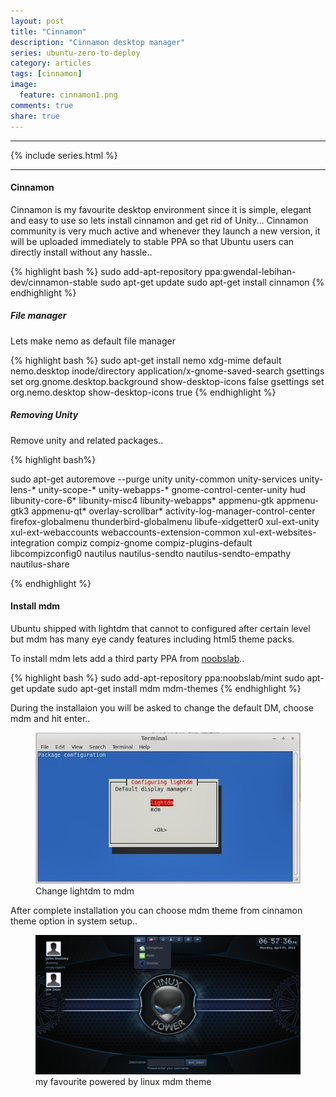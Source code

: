 ```yaml
---
layout: post
title: "Cinnamon"
description: "Cinnamon desktop manager"
series: ubuntu-zero-to-deploy
category: articles
tags: [cinnamon]
image:
  feature: cinnamon1.png
comments: true
share: true
---
```

* * *
{% include series.html %}
* * *

#### Cinnamon

Cinnamon is my favourite desktop environment since it is simple, elegant and easy to use so lets install cinnamon and get rid of Unity...
Cinnamon community is very much active and whenever they launch a new version, it will be uploaded immediately to stable PPA so that Ubuntu users can directly install without any hassle..

{% highlight bash %}
  sudo add-apt-repository ppa:gwendal-lebihan-dev/cinnamon-stable
  sudo apt-get update
  sudo apt-get install cinnamon
{% endhighlight %}

##### File manager

Lets make nemo as default file manager

{% highlight bash %}
  sudo apt-get install nemo
  xdg-mime default nemo.desktop inode/directory application/x-gnome-saved-search
  gsettings set org.gnome.desktop.background show-desktop-icons false
  gsettings set org.nemo.desktop show-desktop-icons true
{% endhighlight %}

##### Removing Unity

Remove unity and related packages..

{% highlight bash%}

sudo apt-get autoremove --purge unity unity-common unity-services unity-lens-* unity-scope-* unity-webapps-* 
gnome-control-center-unity hud libunity-core-6* libunity-misc4 libunity-webapps* appmenu-gtk appmenu-gtk3 appmenu-qt* 
overlay-scrollbar* activity-log-manager-control-center firefox-globalmenu thunderbird-globalmenu libufe-xidgetter0 
xul-ext-unity xul-ext-webaccounts webaccounts-extension-common xul-ext-websites-integration compiz compiz-gnome 
compiz-plugins-default libcompizconfig0 nautilus nautilus-sendto nautilus-sendto-empathy nautilus-share

{% endhighlight %}

#### Install mdm 

Ubuntu shipped with lightdm that cannot to configured after certain level but mdm has many eye candy features including html5  theme packs.

To install mdm lets add a third party PPA from [noobslab](http://www.noobslab.com/)..

{% highlight bash %}
  sudo add-apt-repository ppa:noobslab/mint
  sudo apt-get update
  sudo apt-get install mdm mdm-themes
{% endhighlight %}

During the installaion you will be asked to change the default DM, choose mdm and hit enter..

<figure>
   <a href= "http://rajanand02.github.io/images/dm.png">
  <img src="/images/dm.png"></a>
  <figcaption><a href="http://github.com/rajanand02" title=""></a>Change lightdm to mdm</figcaption>
</figure>

After complete installation  you can choose mdm theme from cinnamon theme option in system setup..

<figure>
   <a href= "http://rajanand02.github.io/images/mdm.png">
  <img src="/images/mdm.png"></a>
  <figcaption><a href="http://github.com/rajanand02" title=""></a>my favourite powered by linux mdm theme</figcaption>
</figure>

